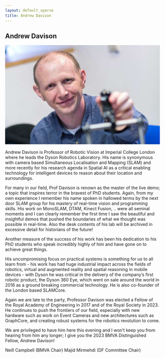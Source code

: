 ```yaml
---
layout: default_sparse
title: Andrew Davison
---
```


## Andrew Davison

![Andrew Davison](2023-davison.jpg "Andrew Davison")

Andrew Davison is Professor of Robotic Vision at Imperial College London where he leads the Dyson Robotics Laboratory. His name is synonymous	with camera based Simultaneous Localisation and Mapping (SLAM) and more recently for his research agenda in Spatial AI as a critical enabling technology for intelligent devices to reason about their location and surroundings. 

For many in our field, Prof Davison is renown as the master of the live demo; a topic that inspires terror in the bravest of PhD students. Again, from my own experience I remember his name spoken in hallowed terms by the next door SLAM group for his mastery of real-time vision and programming skills. His work on MonoSLAM, DTAM, Kinect Fusion, .. were all seminal moments and I can clearly remember the first time I saw the beautiful and insightful demos that pushed the boundaries of what we thought was possible in real-time. Also the desk contents of his lab will be archived in excessive detail for historians of the future!

Another measure of the success of his work has been his dedication to his PhD students who speak incredibly highly of him and have gone on to achieve great things. 

His uncompromising focus on practical systems is something for us to all learn from - his work has had huge industrial impact across the fields of robotics, virtual and augmented reality and spatial reasoning in mobile devices - with Dyson he was critical in the delivery of the company’s first robotic product, the Dyson 360 Eye, which went on sale around the world in 2016 as a ground breaking commercial technology. He is also co-founder of the London based SLAMCore.

Again we are late to the party, Professor Davison was elected a Fellow of the Royal Academy of Engineering in 2017 and of the Royal Society in 2023. He continues to push the frontiers of our field, especially with new hardware such as work on Event Cameras and new architectures such as GraphCore, and creating robust systems for the robotics revolution to come.

We are privileged to have him here this evening and I won’t keep you from hearing from him any longer; I give you the 2023 BMVA Distinguished Fellow, Andrew Davison!

Neill Campbell (BMVA Chair)
Majid Mirmehdi (DF Committee Chair)
